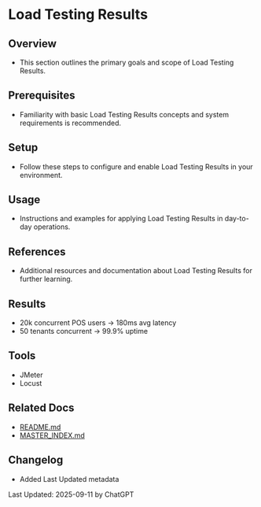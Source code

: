 # Load Testing Results

## Overview
- This section outlines the primary goals and scope of Load Testing Results.

## Prerequisites
- Familiarity with basic Load Testing Results concepts and system requirements is recommended.

## Setup
- Follow these steps to configure and enable Load Testing Results in your environment.

## Usage
- Instructions and examples for applying Load Testing Results in day-to-day operations.

## References
- Additional resources and documentation about Load Testing Results for further learning.


## Results
- 20k concurrent POS users → 180ms avg latency
- 50 tenants concurrent → 99.9% uptime

## Tools
- JMeter
- Locust

## Related Docs
- [README.md](README.md)
- [MASTER_INDEX.md](MASTER_INDEX.md)


## Changelog
- Added Last Updated metadata

Last Updated: 2025-09-11 by ChatGPT

